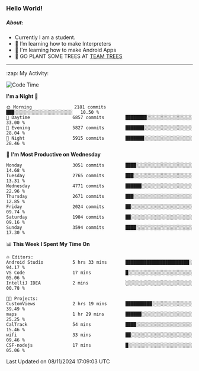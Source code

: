 ### Hello World!

##### About:
- Currently I am a student.
- 🌱 I’m learning how to make Interpreters
- 🌱 I'm learning how to make Android Apps
- 🌱 GO PLANT SOME TREES AT [TEAM TREES](https://teamtrees.org/)

---
  <summary>:zap: My Activity:</summary>
  
<!--START_SECTION:waka-->
![Code Time](http://img.shields.io/badge/Code%20Time-1%2C563%20hrs%2041%20mins-blue)

**I'm a Night 🦉** 

```text
🌞 Morning                2181 commits        ███░░░░░░░░░░░░░░░░░░░░░░   10.50 % 
🌆 Daytime                6857 commits        ████████░░░░░░░░░░░░░░░░░   33.00 % 
🌃 Evening                5827 commits        ███████░░░░░░░░░░░░░░░░░░   28.04 % 
🌙 Night                  5915 commits        ███████░░░░░░░░░░░░░░░░░░   28.46 % 
```
📅 **I'm Most Productive on Wednesday** 

```text
Monday                   3051 commits        ████░░░░░░░░░░░░░░░░░░░░░   14.68 % 
Tuesday                  2765 commits        ███░░░░░░░░░░░░░░░░░░░░░░   13.31 % 
Wednesday                4771 commits        ██████░░░░░░░░░░░░░░░░░░░   22.96 % 
Thursday                 2671 commits        ███░░░░░░░░░░░░░░░░░░░░░░   12.85 % 
Friday                   2024 commits        ██░░░░░░░░░░░░░░░░░░░░░░░   09.74 % 
Saturday                 1904 commits        ██░░░░░░░░░░░░░░░░░░░░░░░   09.16 % 
Sunday                   3594 commits        ████░░░░░░░░░░░░░░░░░░░░░   17.30 % 
```


📊 **This Week I Spent My Time On** 

```text
🔥 Editors: 
Android Studio           5 hrs 33 mins       ████████████████████████░   94.17 % 
VS Code                  17 mins             █░░░░░░░░░░░░░░░░░░░░░░░░   05.06 % 
IntelliJ IDEA            2 mins              ░░░░░░░░░░░░░░░░░░░░░░░░░   00.78 % 

🐱‍💻 Projects: 
CustomViews              2 hrs 19 mins       ██████████░░░░░░░░░░░░░░░   39.49 % 
maps                     1 hr 29 mins        ██████░░░░░░░░░░░░░░░░░░░   25.25 % 
CalTrack                 54 mins             ████░░░░░░░░░░░░░░░░░░░░░   15.46 % 
wifi                     33 mins             ██░░░░░░░░░░░░░░░░░░░░░░░   09.46 % 
CSF-nodejs               17 mins             █░░░░░░░░░░░░░░░░░░░░░░░░   05.06 % 
```


 Last Updated on 08/11/2024 17:09:03 UTC
<!--END_SECTION:waka-->
